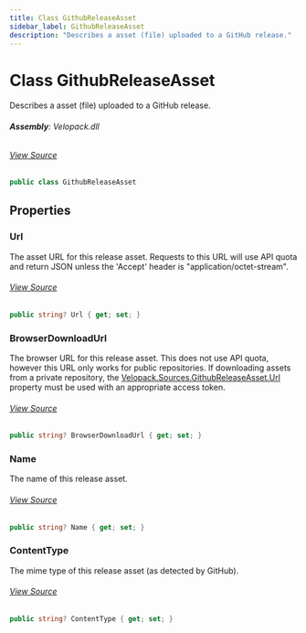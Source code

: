 ```yaml
---
title: Class GithubReleaseAsset
sidebar_label: GithubReleaseAsset
description: "Describes a asset (file) uploaded to a GitHub release."
---
```

# Class GithubReleaseAsset
Describes a asset (file) uploaded to a GitHub release.

###### **Assembly**: Velopack.dll
###### [View Source](https://github.com/velopack/velopack.git/blob/master/src/Velopack/Sources/GithubSource.cs#L31)
```csharp title="Declaration"
public class GithubReleaseAsset
```
## Properties
### Url
The asset URL for this release asset. Requests to this URL will use API
quota and return JSON unless the 'Accept' header is "application/octet-stream".
###### [View Source](https://github.com/velopack/velopack.git/blob/master/src/Velopack/Sources/GithubSource.cs#L37)
```csharp title="Declaration"
public string? Url { get; set; }
```
### BrowserDownloadUrl
The browser URL for this release asset. This does not use API quota,
however this URL only works for public repositories. If downloading
assets from a private repository, the [Velopack.Sources.GithubReleaseAsset.Url](../Velopack.Sources/GithubReleaseAsset.md#url) property must
be used with an appropriate access token.
###### [View Source](https://github.com/velopack/velopack.git/blob/master/src/Velopack/Sources/GithubSource.cs#L46)
```csharp title="Declaration"
public string? BrowserDownloadUrl { get; set; }
```
### Name
The name of this release asset.
###### [View Source](https://github.com/velopack/velopack.git/blob/master/src/Velopack/Sources/GithubSource.cs#L50)
```csharp title="Declaration"
public string? Name { get; set; }
```
### ContentType
The mime type of this release asset (as detected by GitHub).
###### [View Source](https://github.com/velopack/velopack.git/blob/master/src/Velopack/Sources/GithubSource.cs#L54)
```csharp title="Declaration"
public string? ContentType { get; set; }
```
